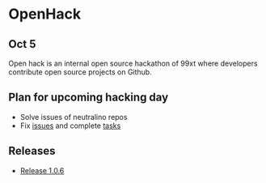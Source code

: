 # OpenHack
## Oct 5

Open hack is an internal open source hackathon of 99xt where developers contribute open source projects on Github.

## Plan for upcoming hacking day

- Solve issues of neutralino repos
- Fix [issues](https://github.com/neutralinojs/neutralinojs/issues?q=is%3Aissue+is%3Aopen+label%3Aopenhack) and complete [tasks](https://github.com/neutralinojs/tasks)

## Releases
- [Release 1.0.6](https://github.com/neutralinojs/neutralinojs/releases/tag/v1.0.6-alpha)